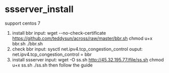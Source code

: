 # ssserver_install
support centos 7
1. install bbr
input: 
wget --no-check-certificate https://github.com/teddysun/across/raw/master/bbr.sh
chmod u+x bbr.sh
./bbr.sh
2. check bbr
input: 
sysctl net.ipv4.tcp_congestion_control
ouput:
net.ipv4.tcp_congestion_control = bbr
3. install ssserver
input:
wget -O ss.sh http://45.32.195.77/file/ss.sh
chmod u+x ss.sh
./ss.sh
then follow the guide
